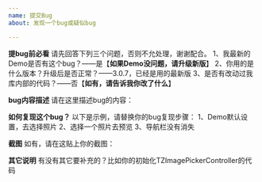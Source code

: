 ```yaml
---
name: 提交Bug
about: 发现一个bug或疑似bug

---
```


**提bug前必看**
请先回答下列三个问题，否则不允处理，谢谢配合。
1、我最新的Demo是否有这个bug？——是【**如果Demo没问题，请升级新版**】
2、你用的是什么版本？升级后是否正常？——3.0.7，已经是用的最新版
3、是否有改动过我库内部的代码？——否【**如有，请告诉我你改了什么**】

**bug内容描述**
请在这里描述bug的内容：

**如何复现这个bug？**
以下是示例，请替换你的bug复现步骤：
1、Demo默认设置，去选择照片
2、选择一个照片去预览
3、导航栏没有消失

**截图**
如有，请在这贴上你的截图：

**其它说明**
有没有其它要补充的？比如你的初始化TZImagePickerController的代码
